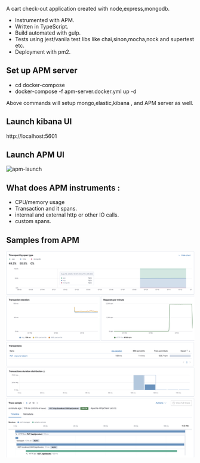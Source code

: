 A cart check-out application created with node,express,mongodb.

* Instrumented with APM.
* Written in TypeScript.
* Build automated with gulp.
* Tests using jest/vanila test libs like chai,sinon,mocha,nock and supertest etc.
* Deployment with pm2.


## Set up APM server
 - cd docker-compose
 - docker-compose -f apm-server.docker.yml up -d
 
 Above commands will setup mongo,elastic,kibana , and APM server as well.
 
## Launch kibana UI 
 http://localhost:5601

## Launch APM UI 
![apm-launch](https://github.paypal.com/kkkalyani/cart-manager/blob/master/images/launch-apm.png) 
 

## What does APM instruments :
 - CPU/memory usage
 - Transaction and it spans.
 - internal and external http or other IO calls.
 - custom spans.
 
## Samples from APM
![Request Distribution](https://github.com/kamalkalyani/cart-manager/blob/master/images/request-distribution.png)
![Response percentile](https://github.com/kamalkalyani/cart-manager/blob/master/images/95-99-percentile-reponse.png)
![API preformance](https://github.com/kamalkalyani/cart-manager/blob/master/images/api-performance.png)
![req-dist-per-response](https://github.com/kamalkalyani/cart-manager/blob/master/images/request-distribution-in-response-time.png)
![api-span](https://github.com/kamalkalyani/cart-manager/blob/master/images/api-request-spans.png)
